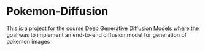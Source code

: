 # Pokemon-Diffusion
This is a project for the course Deep Generative Diffusion Models where the goal was to implement an end-to-end diffusion model for generation of pokemon images
